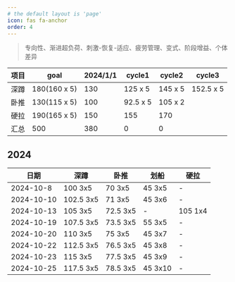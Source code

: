 ```yaml
---
# the default layout is 'page'
icon: fas fa-anchor
order: 4
---
```


> 专向性、渐进超负荷、刺激-恢复-适应、疲劳管理、变式、阶段增益、个体差异


|项目   |goal            |2024/1/1|cycle1       |cycle2      |cycle3      |
|--|--|--|--|--|--|
|深蹲   |180(160 x 5)    |130     |125 x 5      |145 x 5   |152.5 x 5 |
|卧推   |130(115 x 5)    |100     |92.5 x 5     |105 x 2     ||
|硬拉   |190(165 x 5)    |150     |155          |170         ||
|汇总   |500             |380     |0            |0           ||


## 2024

| 日期        | 深蹲       | 卧推        | 划船      | 硬拉       |
| ---------  | -------    | ------      | ------   | -------   |
| 2024-10-8  | 100 3x5    | 70 3x5      | 45 3x5   | -         |
| 2024-10-10 | 102.5 3x5  | 71 3x5      | 45 3x6   | -         |
| 2024-10-13 | 105 3x5    | 72.5 3x5    | -        | 105 1x4   |
| 2024-10-19 | 107.5 3x5  | 73.5 3x5    | 55 3x5   | -         |
| 2024-10-20 | 110 3x5    | 75 3x5      | 45 3x7   | -         |
| 2024-10-22 | 112.5 3x5  | 76.5 3x5    | 45 3x8   | -         |
| 2024-10-23 | 115 3x5    | 77.5 3x5    | 45 3x9   | -         |
| 2024-10-25 | 117.5 3x5  | 78.5 3x5    | 45 3x10  | -         |

